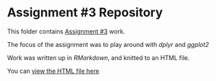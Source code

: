 # Assignment #3 Repository 

This folder contains [Assignment #3](https://stat545.stat.ubc.ca/evaluation/hw03/hw03/) work.

The focus of the assignment was to play around with _dplyr_ and _ggplot2_

Work was written up in _RMarkdown_, and knitted to an HTML file.

You can [view the HTML file here](https://stat545-ubc-hw-2019-20.github.io/stat545-hw-MarinStatsLectures/hw03/hw03_dplyr_and_ggplot2_exploration.html)
